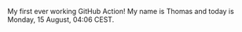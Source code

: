 My first ever working GitHub Action!
My name is Thomas and today is Monday, 15 August, 04:06 CEST. 
